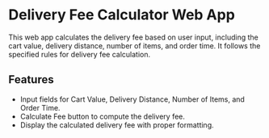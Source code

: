 # Delivery Fee Calculator Web App

This web app calculates the delivery fee based on user input, including the cart value, delivery distance, number of items, and order time. It follows the specified rules for delivery fee calculation.

## Features

- Input fields for Cart Value, Delivery Distance, Number of Items, and Order Time.
- Calculate Fee button to compute the delivery fee.
- Display the calculated delivery fee with proper formatting.

